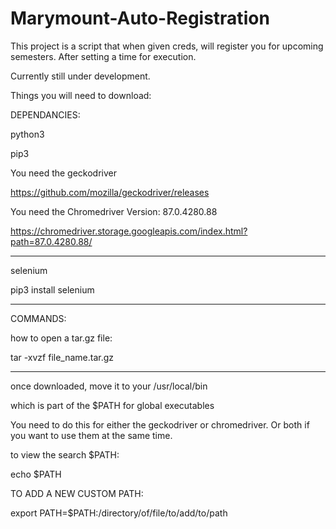 # Marymount-Auto-Registration
This project is a script that when given creds, will register you for upcoming semesters. After setting a time for execution.

Currently still under development.



Things you will need to download:

DEPENDANCIES:

python3

pip3

<sudo apt install python3-pip>

You need the geckodriver

https://github.com/mozilla/geckodriver/releases

You need the Chromedriver Version: 87.0.4280.88

https://chromedriver.storage.googleapis.com/index.html?path=87.0.4280.88/

-----------------------------------------------------------------
selenium

pip3 install selenium

-----------------------------------------------------------------


COMMANDS:

how to open a tar.gz file:

tar -xvzf file_name.tar.gz

------------------------------------------------------------


once downloaded, move it to your /usr/local/bin

which is part of the $PATH for global executables

You need to do this for either the geckodriver or chromedriver. Or both if you want to use them at the same time.

to view the search $PATH:

echo $PATH


TO ADD  A NEW CUSTOM PATH:

export PATH=$PATH:/directory/of/file/to/add/to/path
